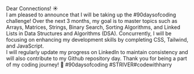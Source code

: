 Dear Connections! ☀️
<br>
I am pleased to announce that I will be taking up the #90daysofcoding challenge! Over the next 3 months, my goal is to master topics such as Arrays, Matrices, Strings, Binary Search, Sorting Algorithms, and Linked Lists in Data Structures and Algorithms (DSA). Concurrently, I will be focusing on enhancing my development skills by completing CSS, Tailwind, and JavaScript.
<br>
I will regularly update my progress on LinkedIn to maintain consistency and will also contribute to my Github repository day. Thank you for being a part of my coding journey! 🚀 #90daysofcoding #STRIVER#codewithharry
